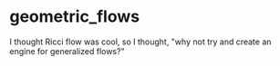 # geometric_flows
I thought Ricci flow was cool, so I thought, "why not try and create an engine for generalized flows?"
